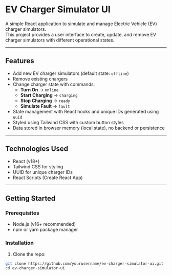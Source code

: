 # EV Charger Simulator UI

A simple React application to simulate and manage Electric Vehicle (EV) charger simulators.  
This project provides a user interface to create, update, and remove EV charger simulators with different operational states.

---

## Features

- Add new EV charger simulators (default state: `offline`)
- Remove existing chargers
- Change charger state with commands:
  - **Turn On** → `online`
  - **Start Charging** → `charging`
  - **Stop Charging** → `ready`
  - **Simulate Fault** → `fault`
- State management with React hooks and unique IDs generated using `uuid`
- Styled using Tailwind CSS with custom button styles
- Data stored in browser memory (local state), no backend or persistence

---

## Technologies Used

- React (v18+)
- Tailwind CSS for styling
- UUID for unique charger IDs
- React Scripts (Create React App)

---

## Getting Started

### Prerequisites

- Node.js (v16+ recommended)
- npm or yarn package manager

### Installation

1. Clone the repo:

```bash
git clone https://github.com/yourusername/ev-charger-simulator-ui.git
cd ev-charger-simulator-ui
